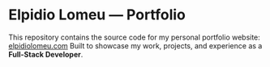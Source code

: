 # Elpidio Lomeu — Portfolio

This repository contains the source code for my personal portfolio website: [elpidiolomeu.com](https://elpidiolomeu.com)
Built to showcase my work, projects, and experience as a **Full-Stack Developer**.
